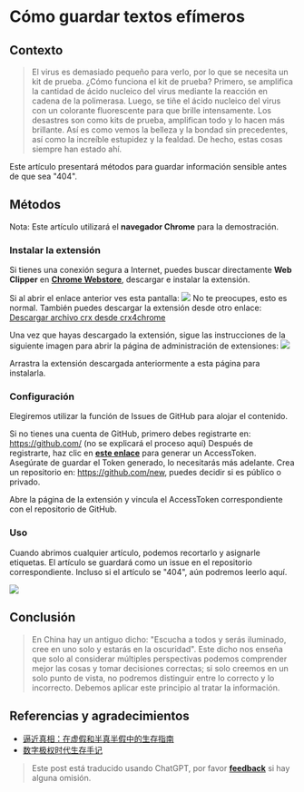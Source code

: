 # Cómo guardar textos efímeros

## Contexto

> El virus es demasiado pequeño para verlo, por lo que se necesita un kit de prueba. ¿Cómo funciona el kit de prueba? Primero, se amplifica la cantidad de ácido nucleico del virus mediante la reacción en cadena de la polimerasa. Luego, se tiñe el ácido nucleico del virus con un colorante fluorescente para que brille intensamente.
> Los desastres son como kits de prueba, amplifican todo y lo hacen más brillante. Así es como vemos la belleza y la bondad sin precedentes, así como la increíble estupidez y la fealdad. De hecho, estas cosas siempre han estado ahí.

Este artículo presentará métodos para guardar información sensible antes de que sea "404".

## Métodos

Nota: Este artículo utilizará el **navegador Chrome** para la demostración.

### Instalar la extensión

Si tienes una conexión segura a Internet, puedes buscar directamente **Web Clipper** en [**Chrome Webstore**](https://chrome.google.com/webstore/category/extensions?hl=zh-CN), descargar e instalar la extensión.

Si al abrir el enlace anterior ves esta pantalla:
![](https://img.wiki-power.com/d/wiki-media/img/20200207144241.png)
No te preocupes, esto es normal. También puedes descargar la extensión desde otro enlace:
[Descargar archivo crx desde crx4chrome](https://www.crx4chrome.com/go.php?p=169618&s=1&l=https%3A%2F%2Ff2.crx4chrome.com%2Fcrx.php%3Fi%3Dmhfbofiokmppgdliakminbgdgcmbhbac%26v%3D1.18.0)

Una vez que hayas descargado la extensión, sigue las instrucciones de la siguiente imagen para abrir la página de administración de extensiones:
![](https://img.wiki-power.com/d/wiki-media/img/20200207144627.png)

Arrastra la extensión descargada anteriormente a esta página para instalarla.

### Configuración

Elegiremos utilizar la función de Issues de GitHub para alojar el contenido.

Si no tienes una cuenta de GitHub, primero debes registrarte en: https://github.com/ (no se explicará el proceso aquí)
Después de registrarte, haz clic en [**este enlace**](https://github.com/settings/tokens/new?scopes=repo&description=Web%20Clipper) para generar un AccessToken. Asegúrate de guardar el Token generado, lo necesitarás más adelante.
Crea un repositorio en: https://github.com/new, puedes decidir si es público o privado.

Abre la página de la extensión y vincula el AccessToken correspondiente con el repositorio de GitHub.

### Uso

Cuando abrimos cualquier artículo, podemos recortarlo y asignarle etiquetas. El artículo se guardará como un issue en el repositorio correspondiente.
Incluso si el artículo se "404", aún podremos leerlo aquí.

![](https://img.wiki-power.com/d/wiki-media/img/20200207151224.png)

## Conclusión

> En China hay un antiguo dicho: "Escucha a todos y serás iluminado, cree en uno solo y estarás en la oscuridad". Este dicho nos enseña que solo al considerar múltiples perspectivas podemos comprender mejor las cosas y tomar decisiones correctas; si solo creemos en un solo punto de vista, no podremos distinguir entre lo correcto y lo incorrecto. Debemos aplicar este principio al tratar la información.

## Referencias y agradecimientos

- [逼近真相：在虚假和半真半假中的生存指南](https://mp.weixin.qq.com/s?__biz=MzAxMjQwNDcxNQ==&mid=2649329422&idx=1&sn=7f104ad54b862e94e889b335540cf85b&chksm=83af7d8ab4d8f49cb965a02a0988190fb7ef3a2abc4dd2ba62ed94ba7b4ac22aa506b11e6cf2&mpshare=1&scene=1&srcid=&sharer_sharetime=1581056806984&sharer_shareid=57baeb2b96d0cff9b17ac2c15b36602b&key=89c13119caee7b32f577a3b86d4de27c26b06239fbe092655e565f03e63f6810b2a7f6265a6b06302d4f6bb40433ea11b14283b80af696e4ba859598cac6ba8ecf67e3f62417a1de3347aad106a5e70b&ascene=1&uin=MTk5MDUwOTA0Mg%3D%3D&devicetype=Windows+10&version=6208006f&lang=zh_CN&exportkey=AwreTiO%2BkLxNNC2wt4nS0xA%3D&pass_ticket=9ERj0119cqTkVmDsc4nP%2BPcvPRUOx3xYuJyu6%2Bei%2Bmn1pTPoSMBYPULl6wx76He3)
- [数字极权时代生存手记](https://g-rosidte.gitbook.io/record-of-survival-in-digital-totalitarian-era/v/shu-zi-ji-quan-shi-dai-sheng-cun-shou-ji/)

> Este post está traducido usando ChatGPT, por favor [**feedback**](https://github.com/linyuxuanlin/Wiki_MkDocs/issues/new) si hay alguna omisión.
